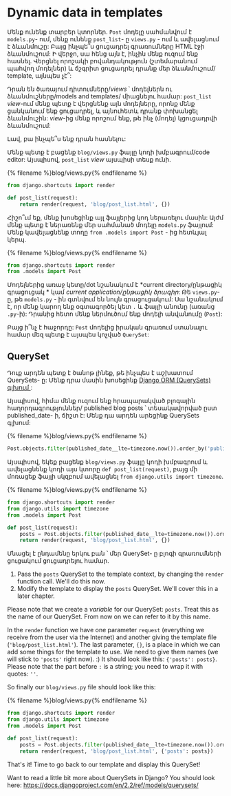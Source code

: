 # Dynamic data in templates

Մենք ունենք տարբեր կտորներ. `Post` մոդելը սահմանվում է `models.py`- ում, մենք ունենք `post_list`- ը `views.py` - ում և ավելացնում է ձևանմուշը: Բայց ինչպե՞ս ցուցադրել գրառումները HTML էջի ձևանմուշում: Ի վերջո, սա հենց այն է, ինչին մենք ուզում ենք հասնել. Վերցնել որոշակի բովանդակություն (շտեմարանում պահվող մոդելներ) և ճշգրիտ ցուցադրել դրանք մեր ձևանմուշում/ template, այնպես չէ՞:

Դրան են ծառայում դիտումները/*views* ՝ մոդելներն ու ձևանմուշները/models and templates/ միացնելու համար: `post_list` *view*-ում մենք պետք է վերցնենք այն մոդելները, որոնք մենք ցանկանում ենք ցուցադրել, և այնուհետև դրանք փոխանցել ձևանմուշին: *view*-ից մենք որոշում ենք, թե ինչ (մոդել) կցուցադրվի ձևանմուշում:

Լավ, բա ինչպե՞ս ենք դրան հասնելու:

Մենք պետք է բացենք `blog/views.py` ֆայլը կոդի խմբագրում/code editor: Այսպիսով, `post_list` *view* այսպիսի տեսք ունի.

{% filename %}blog/views.py{% endfilename %}

```python
from django.shortcuts import render

def post_list(request):
    return render(request, 'blog/post_list.html', {})
```

Հիշո՞ւմ եք, մենք խոսեցինք այլ ֆայլերից կոդ ներառելու մասին: Այժմ մենք պետք է ներառենք մեր սահմանած մոդելը `models.py` ֆայլում: Մենք կավելացնենք տողը `from .models import Post` - ից հետևյալ կերպ.

{% filename %}blog/views.py{% endfilename %}

```python
from django.shortcuts import render
from .models import Post
```

Մոդելներից առաջ կետը/dot նշանակում է *current directory/ընթացիկ գրացուցակ * կամ *current application/ընթացիկ ծրագիր*: Թե `views.py`- ը, թե `models.py` - ին գտնվում են նույն գրացուցակում: Սա նշանակում է, որ մենք կարող ենք օգտագործել կետ `.` և ֆայլի անունը (առանց `.py`-ի): Դրանից հետո մենք ներմուծում ենք մոդելի անվանումը (`Post`):

Բայց ի՞նչ է հաջորդը: `Post` մոդելից իրական գրառում ստանալու համար մեզ պետք է այսպես կոչված `QuerySet`:

## QuerySet

Դուք արդեն պետք է ծանոթ լինեք, թե ինչպես է աշխատում QuerySets- ը: Մենք դրա մասին խոսեցինք [Django ORM (QuerySets) գլխում ](../django_orm/README.md):

Այսպիսով, հիմա մենք ուզում ենք հրապարակված բլոգային հաղորդագրություններ/ published blog posts ՝ տեսակավորված ըստ published_date- ի, ճիշտ է: Մենք դա արդեն արեցինք QuerySets գլխում: 

{% filename %}blog/views.py{% endfilename %}

```python
Post.objects.filter(published_date__lte=timezone.now()).order_by('published_date')
```

Այսպիսով, եկեք բացենք `blog/views.py` ֆայլը կոդի խմբագրում և ավելացնենք կոդի այս կտորը `def post_list(request)`, բայց մի մոռացեք ֆայլի սկզբում ավելացնել `from django.utils import timezone`.

{% filename %}blog/views.py{% endfilename %}

```python
from django.shortcuts import render
from django.utils import timezone
from .models import Post

def post_list(request):
    posts = Post.objects.filter(published_date__lte=timezone.now()).order_by('published_date')
    return render(request, 'blog/post_list.html', {})
```

Մնացել է ընդամենը երկու բան ՝ մեր QuerySet- ը բլոգի գրառումների ցուցակում ցուցադրելու համար.

1. Pass the `posts` QuerySet to the template context, by changing the `render` function call. We'll do this now.
2. Modify the template to display the `posts` QuerySet. We'll cover this in a later chapter.

Please note that we create a *variable* for our QuerySet: `posts`. Treat this as the name of our QuerySet. From now on we can refer to it by this name.

In the `render` function we have one parameter `request` (everything we receive from the user via the Internet) and another giving the template file (`'blog/post_list.html'`). The last parameter, `{}`, is a place in which we can add some things for the template to use. We need to give them names (we will stick to `'posts'` right now). :) It should look like this: `{'posts': posts}`. Please note that the part before `:` is a string; you need to wrap it with quotes: `''`.

So finally our `blog/views.py` file should look like this:

{% filename %}blog/views.py{% endfilename %}

```python
from django.shortcuts import render
from django.utils import timezone
from .models import Post

def post_list(request):
    posts = Post.objects.filter(published_date__lte=timezone.now()).order_by('published_date')
    return render(request, 'blog/post_list.html', {'posts': posts})
```

That's it! Time to go back to our template and display this QuerySet!

Want to read a little bit more about QuerySets in Django? You should look here: https://docs.djangoproject.com/en/2.2/ref/models/querysets/